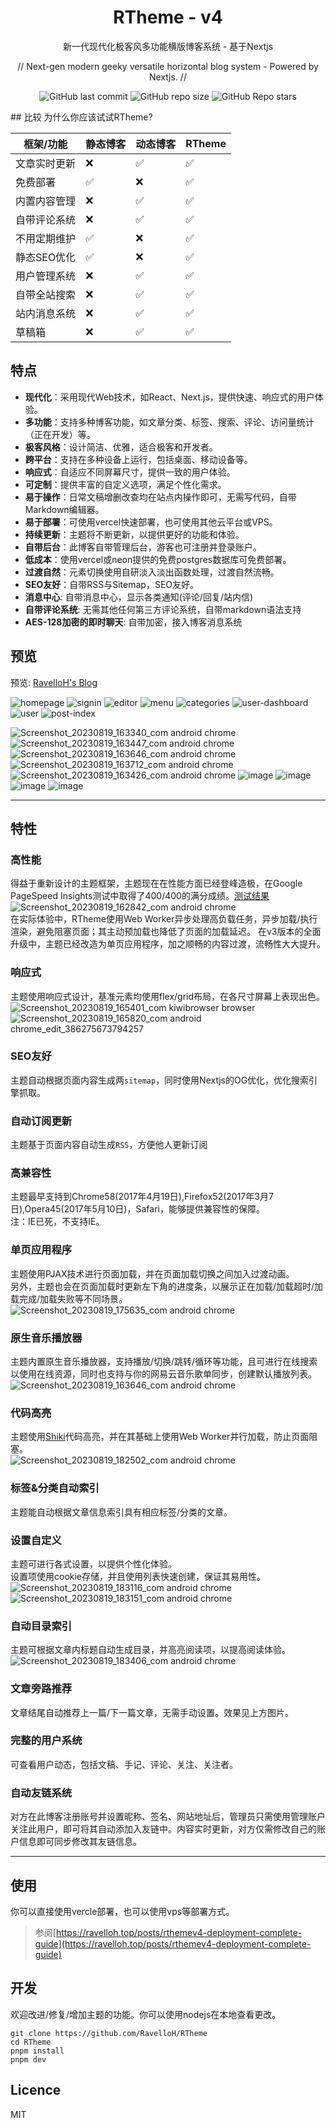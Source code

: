 <div align="center">

# RTheme - v4

新一代现代化极客风多功能横版博客系统 - 基于Nextjs

// Next-gen modern geeky versatile horizontal blog system - Powered by Nextjs. //  

![GitHub last commit](https://img.shields.io/github/last-commit/RavelloH/RTheme?style=for-the-badge)
![GitHub repo size](https://img.shields.io/github/repo-size/RavelloH/RTheme?style=for-the-badge)
![GitHub Repo stars](https://img.shields.io/github/stars/RavelloH/RTheme?style=for-the-badge)
</div>
## 比较
为什么你应该试试RTheme?

| 框架/功能   | 静态博客 | 动态博客 | RTheme |
| ------- | ---- | ---- | ------ |
| 文章实时更新  | ❌    | ✅    | ✅      |
| 免费部署    | ✅    | ❌    | ✅      |
| 内置内容管理  | ❌    | ✅    | ✅      |
| 自带评论系统  | ❌    | ✅    | ✅      |
| 不用定期维护  | ✅    | ❌    | ✅      |
| 静态SEO优化 | ✅    | ❌    | ✅      |
| 用户管理系统  | ❌    | ✅    | ✅      |
| 自带全站搜索  | ❌    | ✅    | ✅      |
| 站内消息系统  | ❌    | ✅    | ✅      |
| 草稿箱     | ❌    | ✅    | ✅      |

## 特点
- **现代化**：采用现代Web技术，如React、Next.js，提供快速、响应式的用户体验。
- **多功能**：支持多种博客功能，如文章分类、标签、搜索、评论、访问量统计（正在开发）等。
- **极客风格**：设计简洁、优雅，适合极客和开发者。
- **跨平台**：支持在多种设备上运行，包括桌面、移动设备等。
- **响应式**：自适应不同屏幕尺寸，提供一致的用户体验。
- **可定制**：提供丰富的自定义选项，满足个性化需求。
- **易于操作**：日常文稿增删改查均在站点内操作即可，无需写代码，自带Markdown编辑器。
- **易于部署**：可使用vercel快速部署，也可使用其他云平台或VPS。
- **持续更新**：主题将不断更新，以提供更好的功能和体验。
- **自带后台**：此博客自带管理后台，游客也可注册并登录账户。
- **低成本**：使用vercel或neon提供的免费postgres数据库可免费部署。
- **过渡自然**：元素切换使用自研淡入淡出函数处理，过渡自然流畅。
- **SEO友好**：自带RSS与Sitemap，SEO友好。
- **消息中心**: 自带消息中心，显示各类通知(评论/回复/站内信)
- **自带评论系统**: 无需其他任何第三方评论系统，自带markdown语法支持
- **AES-128加密的即时聊天**: 自带加密，接入博客消息系统
  
## 预览  

预览: [RavelloH's Blog](https://ravelloh.top/)  

![homepage](https://raw.ravelloh.top/rtheme/homepage.webp)
![signin](https://raw.ravelloh.top/rtheme/signin.webp)
![editor](https://raw.ravelloh.top/rtheme/editor.webp)
![menu](https://raw.ravelloh.top/rtheme/menu.webp)
![categories](https://raw.ravelloh.top/rtheme/categories.webp)
![user-dashboard](https://raw.ravelloh.top/rtheme/user-dashboard.webp)
![user](https://raw.ravelloh.top/rtheme/user.webp)
![post-index](https://raw.ravelloh.top/rtheme/post-index.webp)

![Screenshot_20230819_163340_com android chrome](https://github.com/RavelloH/RTheme/assets/68409330/8dda9083-2096-47f7-a868-565fc53a8ece)
![Screenshot_20230819_163447_com android chrome](https://github.com/RavelloH/RTheme/assets/68409330/d96d3c0d-c98a-4fc3-835a-57f2020e7bf7)
![Screenshot_20230819_163646_com android chrome](https://github.com/RavelloH/RTheme/assets/68409330/293cb420-25a7-4b34-8900-b137f107c196)
![Screenshot_20230819_163712_com android chrome](https://github.com/RavelloH/RTheme/assets/68409330/ee264ec0-58c4-4169-a7c0-2febfabf5f93)
![Screenshot_20230819_163426_com android chrome](https://github.com/RavelloH/RTheme/assets/68409330/b38705ad-945e-4fd7-8ec6-93537ff52153)
![image](https://github.com/user-attachments/assets/a5e3b8ec-4f66-42be-949a-b168f6d0ad3c)
![image](https://github.com/user-attachments/assets/700f7a20-592f-4199-b84f-62331a2c9303)
![image](https://github.com/user-attachments/assets/8a4959ff-9c2d-4291-ae99-c40d2d83179b)
![image](https://github.com/user-attachments/assets/df934b22-aca5-4dd2-a7f1-c4d11699fcc1)


---


## 特性  
### 高性能  
得益于重新设计的主题框架，主题现在在性能方面已经登峰造极，在Google PageSpeed Insights测试中取得了400/400的满分成绩。[测试结果](https://pagespeed.web.dev/analysis/https-ravelloh-top/ojuiwt9vbw?form_factor=desktop)
![Screenshot_20230819_162842_com android chrome](https://github.com/RavelloH/RTheme/assets/68409330/a3e71d29-29ef-4a48-b8f8-ad52f9df8240)  
在实际体验中，RTheme使用Web Worker异步处理高负载任务，异步加载/执行渲染，避免阻塞页面；其主动预加载也降低了页面的加载延迟。
在v3版本的全面升级中，主题已经改造为单页应用程序，加之顺畅的内容过渡，流畅性大大提升。

### 响应式  
主题使用响应式设计，基准元素均使用flex/grid布局，在各尺寸屏幕上表现出色。
![Screenshot_20230819_165401_com kiwibrowser browser](https://github.com/RavelloH/RTheme/assets/68409330/ba0071fb-8e4d-4c90-8834-203cb478a880)
![Screenshot_20230819_165820_com android chrome_edit_386275673794257](https://github.com/RavelloH/RTheme/assets/68409330/2dc5f1ee-9d84-4a7b-8aa9-d7cd6f6bdef8)


### SEO友好  
主题自动根据页面内容生成两`sitemap`，同时使用Nextjs的OG优化，优化搜索引擎抓取。  

### 自动订阅更新  
主题基于页面内容自动生成`RSS`，方便他人更新订阅

### 高兼容性  
主题最早支持到Chrome58(2017年4月19日),Firefox52(2017年3月7日),Opera45(2017年5月10日)，Safari，能够提供兼容性的保障。  
注：IE已死，不支持IE。

### 单页应用程序  
主题使用PJAX技术进行页面加载，并在页面加载切换之间加入过渡动画。  
另外，主题也会在页面加载时更新左下角的进度条，以展示正在加载/加载超时/加载完成/加载失败等不同场景。
![Screenshot_20230819_175635_com android chrome](https://github.com/RavelloH/RTheme/assets/68409330/160277fb-e8c1-4af9-9b3c-48c7bd23e9f0)

### 原生音乐播放器
主题内置原生音乐播放器，支持播放/切换/跳转/循环等功能，且可进行在线搜索以使用在线资源，同时也支持与你的网易云音乐歌单同步，创建默认播放列表。
![Screenshot_20230819_163646_com android chrome](https://github.com/RavelloH/RTheme/assets/68409330/293cb420-25a7-4b34-8900-b137f107c196)


### 代码高亮  
主题使用[Shiki](https://github.com/shikijs/shiki)代码高亮，并在其基础上使用Web Worker并行加载，防止页面阻塞。  
![Screenshot_20230819_182502_com android chrome](https://github.com/RavelloH/RTheme/assets/68409330/3c71231d-dd54-4b85-9fcf-4f1eb01097d8)

### 标签&分类自动索引
主题能自动根据文章信息索引具有相应标签/分类的文章。

### 设置自定义  
主题可进行各式设置，以提供个性化体验。  
设置项使用cookie存储，并且使用列表快速创建，保证其易用性。  
![Screenshot_20230819_183116_com android chrome](https://github.com/RavelloH/RTheme/assets/68409330/834ceb8e-fcdf-4404-b8df-76a6594f61ae)
![Screenshot_20230819_183151_com android chrome](https://github.com/RavelloH/RTheme/assets/68409330/4bf9efab-5b84-4777-a6e6-55af41c64ecd)

### 自动目录索引
主题可根据文章内标题自动生成目录，并高亮阅读项，以提高阅读体验。
![Screenshot_20230819_183406_com android chrome](https://github.com/RavelloH/RTheme/assets/68409330/33954e5b-c1e8-4e9a-a7d3-e4378e3b6b59)

### 文章旁路推荐
文章结尾自动推荐上一篇/下一篇文章，无需手动设置。效果见上方图片。

### 完整的用户系统
可查看用户动态，包括文稿、手记、评论、关注、关注者。

### 自动友链系统
对方在此博客注册账号并设置昵称、签名、网站地址后，管理员只需使用管理账户关注此用户，即可将其自动添加入友链中。内容实时更新，对方仅需修改自己的账户信息即可同步修改其友链信息。



---

## 使用  
你可以直接使用vercle部署，也可以使用vps等部署方式。

> 参阅[https://ravelloh.top/posts/rthemev4-deployment-complete-guide](https://ravelloh.top/posts/rthemev4-deployment-complete-guide)  

## 开发  
欢迎改进/修复/增加主题的功能。你可以使用nodejs在本地查看更改。
```shell
git clone https://github.com/RavelloH/RTheme
cd RTheme
pnpm install
pnpm dev
```

## Licence
MIT

